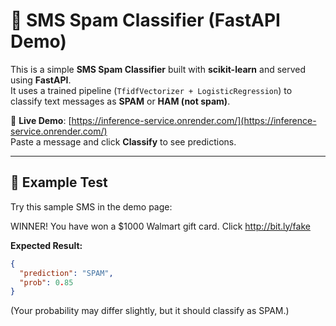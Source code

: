 # 📩 SMS Spam Classifier (FastAPI Demo)

This is a simple **SMS Spam Classifier** built with **scikit-learn** and served using **FastAPI**.  
It uses a trained pipeline (`TfidfVectorizer + LogisticRegression`) to classify text messages as **SPAM** or **HAM (not spam)**.

🚀 **Live Demo**: [https://inference-service.onrender.com/](https://inference-service.onrender.com/)  
Paste a message and click **Classify** to see predictions.

---

## 🔹 Example Test

Try this sample SMS in the demo page:

WINNER! You have won a $1000 Walmart gift card. Click http://bit.ly/fake


**Expected Result:**
```json
{
  "prediction": "SPAM",
  "prob": 0.85
}
```
(Your probability may differ slightly, but it should classify as SPAM.)